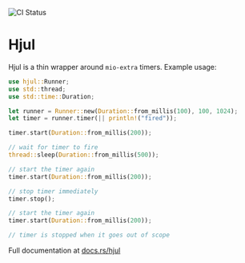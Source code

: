 ![CI Status](https://github.com/rot256/hjul/workflows/Rust/badge.svg)

# Hjul

Hjul is a thin wrapper around `mio-extra` timers. Example usage:

```rust
use hjul::Runner;
use std::thread;
use std::time::Duration;

let runner = Runner::new(Duration::from_millis(100), 100, 1024);
let timer = runner.timer(|| println!("fired"));

timer.start(Duration::from_millis(200));

// wait for timer to fire
thread::sleep(Duration::from_millis(500));

// start the timer again
timer.start(Duration::from_millis(200));

// stop timer immediately
timer.stop();

// start the timer again
timer.start(Duration::from_millis(200));

// timer is stopped when it goes out of scope
```

Full documentation at [docs.rs/hjul](https://docs.rs/hjul/)

